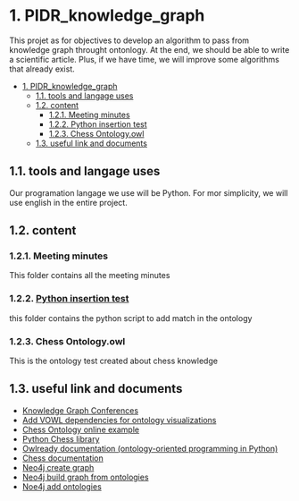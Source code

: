 # 1. PIDR_knowledge_graph

This projet as for objectives to develop an algorithm to pass from knowledge graph throught ontonlogy. At the end, we should be able to write a scientific article. Plus, if we have time, we will improve some algorithms that already exist.

- [1. PIDR_knowledge_graph](#1-pidr_knowledge_graph)
  - [1.1. tools and langage uses](#11-tools-and-langage-uses)
  - [1.2. content](#12-content)
    - [1.2.1. Meeting minutes](#121-meeting-minutes)
    - [1.2.2. Python insertion test](#122-python-insertion-test)
    - [1.2.3. Chess Ontology.owl](#123-chess-ontologyowl)
  - [1.3. useful link and documents](#13-useful-link-and-documents)


## 1.1. tools and langage uses 

Our programation langage we use will be Python. For mor simplicity, we will use english in the entire project.

## 1.2. content

### 1.2.1. Meeting minutes
This folder contains all the meeting minutes

### 1.2.2. [Python insertion test](Python%20insertion%20test)
this folder contains the python script to add match in the ontology

### 1.2.3. Chess Ontology.owl
This is the ontology test created about chess knowledge

## 1.3. useful link and documents
- [Knowledge Graph Conferences](https://www.youtube.com/watch?v=bvwjG-3qAmY&list=PLDhh0lALedc7LC_5wpi5gDnPRnu1GSyRG)
- [Add VOWL dependencies for ontology visualizations](http://vowl.visualdataweb.org/protegevowl.html)
- [Chess Ontology online example](https://people.cs.ksu.edu/~hitzler/pub2/01-chess-example.pdf)
- [Python Chess library](https://python-chess.readthedocs.io/en/latest/)
- [Owlready documentation (ontology-oriented programming in Python)](https://pythonhosted.org/Owlready/index.html)
- [Chess documentation](https://en.wikipedia.org/wiki/Chess)
- [Neo4j create graph](https://neo4j.com/docs/graph-data-science/current/graph-create/)
- [Neo4j build graph from ontologies](https://neo4j.com/developer/graph-data-science/build-knowledge-graph-nlp-ontologies/)
- [Noe4j add ontologies](https://neo4j.com/labs/neosemantics/4.0/importing-ontologies/)
  
  
